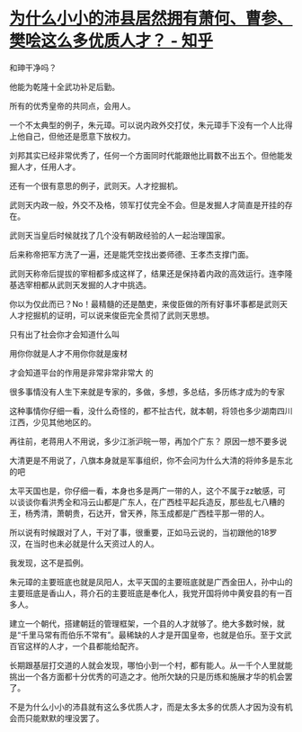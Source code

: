# [为什么小小的沛县居然拥有萧何、曹参、樊哙这么多优质人才？ - 知乎](https://www.zhihu.com/question/346594066/answer/2298490559)

和珅干净吗？

他能为乾隆十全武功补足后勤。

所有的优秀皇帝的共同点，会用人。

一个不太典型的例子，朱元璋。可以说内政外交打仗，朱元璋手下没有一个人比得上他自己，但他还是愿意下放权力。

刘邦其实已经非常优秀了，任何一个方面同时代能跟他比肩数不出五个。但他能发掘人才，任用人才。

还有一个很有意思的例子，武则天。人才挖掘机。

武则天内政一般，外交不及格，领军打仗完全不会。但是发掘人才简直是开挂的存在。

武则天当皇后时候就找了几个没有朝政经验的人一起治理国家。

后来称帝把军方洗了一遍，还是能凭空找出娄师德、王孝杰支撑门面。

武则天称帝后提拔的宰相都多成这样了，结果还是保持着内政的高效运行。连李隆基选宰相都从武则天发掘的人才中挑选。

你以为仅此而已？No！最精髓的还是酷吏，来俊臣做的所有好事坏事都是武则天人才挖掘机的证明，可以说来俊臣完全贯彻了武则天思想。

只有出了社会你才会知道什么叫

用你你就是人才不用你你就是废材

才会知道平台的作用是非常非常非常大 的

很多事情没有人生下来就是专家的，多做，多想，多总结，多历练才成为的专家

这种事情你仔细一看，没什么奇怪的，都不扯古代，就本朝，将领也多少湖南四川江西，少见其他地区的。

再往前，老蒋用人不用说，多少江浙沪皖一带，再加个广东？ 原因一想不要多说

大清更是不用说了，八旗本身就是军事组织，你不会问为什么大清的将帅多是东北的吧

太平天国也是，你仔细一看，本身也多是两广一带的人，这个不属于zz敏感，可以谈谈你看洪秀全和冯云山都是广东人，在广西桂平起兵造反，那些乱七八糟的王，杨秀清，萧朝贵，石达开，曾天养，陈玉成都是广西桂平那一带的人。

所以说有时候跟对了人，干对了事，很重要，正如马云说的，当初跟他的18罗汉，在当时也未必就是什么天资过人的人。

我发现，这不是孤例。

朱元璋的主要班底也就是凤阳人，太平天国的主要班底就是广西金田人，孙中山的主要班底是香山人，蒋介石的主要班底是奉化人，我党开国将帅中黄安县的有一百多人。

建立一个朝代，搭建朝廷的管理框架，一个县的人才就够了。绝大多数时候，就是“千里马常有而伯乐不常有”。最稀缺的人才是开国皇帝，也就是伯乐。至于文武百官这样的人才，一个县都能给配齐。

长期跟基层打交道的人就会发现，哪怕小到一个村，都有能人。从一千个人里就能挑出一个各方面都十分优秀的可造之才。他所欠缺的只是历练和施展才华的机会罢了。

不是为什么小小的沛县就有这么多优质人才，而是太多太多的优质人才因为没有机会而只能默默的埋没罢了。
